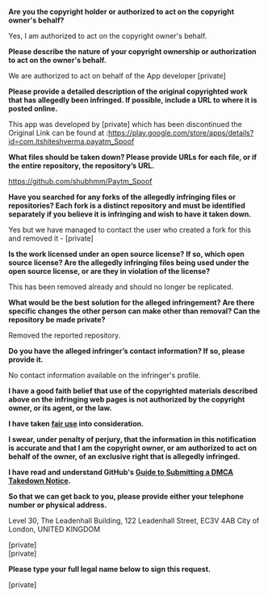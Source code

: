 **Are you the copyright holder or authorized to act on the copyright owner's behalf?**

Yes, I am authorized to act on the copyright owner's behalf.

**Please describe the nature of your copyright ownership or authorization to act on the owner's behalf.**

We are authorized to act on behalf of the App developer [private]

**Please provide a detailed description of the original copyrighted work that has allegedly been infringed. If possible, include a URL to where it is posted online.**

This app was developed by [private] which has been discontinued the Original Link can be found at :https://play.google.com/store/apps/details?id=com.itshiteshverma.payatm_Spoof

**What files should be taken down? Please provide URLs for each file, or if the entire repository, the repository’s URL.**

https://github.com/shubhmm/Paytm_Spoof

**Have you searched for any forks of the allegedly infringing files or repositories? Each fork is a distinct repository and must be identified separately if you believe it is infringing and wish to have it taken down.**

Yes but we have managed to contact the user who created a fork for this and removed it - [private]

**Is the work licensed under an open source license? If so, which open source license? Are the allegedly infringing files being used under the open source license, or are they in violation of the license?**

This has been removed already and should no longer be replicated.

**What would be the best solution for the alleged infringement? Are there specific changes the other person can make other than removal? Can the repository be made private?**

Removed the reported repository.

**Do you have the alleged infringer’s contact information? If so, please provide it.**

No contact information available on the infringer's profile.

**I have a good faith belief that use of the copyrighted materials described above on the infringing web pages is not authorized by the copyright owner, or its agent, or the law.**

**I have taken <a href="https://www.lumendatabase.org/topics/22">fair use</a> into consideration.**

**I swear, under penalty of perjury, that the information in this notification is accurate and that I am the copyright owner, or am authorized to act on behalf of the owner, of an exclusive right that is allegedly infringed.**

**I have read and understand GitHub's <a href="https://help.github.com/articles/guide-to-submitting-a-dmca-takedown-notice/">Guide to Submitting a DMCA Takedown Notice</a>.**

**So that we can get back to you, please provide either your telephone number or physical address.**

Level 30, The Leadenhall Building, 122 Leadenhall Street, EC3V 4AB City of London, UNITED KINGDOM  

[private]  
[private]

**Please type your full legal name below to sign this request.**

[private]
